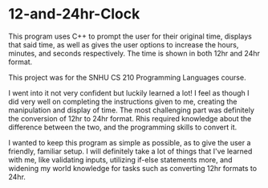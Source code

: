 # 12-and-24hr-Clock
This program uses C++ to prompt the user for their original time, displays that said time, as well as gives the user options to increase the hours, minutes, and seconds respectively. The time is shown in both 12hr and 24hr format.

This project was for the SNHU CS 210 Programming Languages course.

I went into it not very confident but luckily learned a lot! I feel as though I did very well on completing the instructions given to me, creating the manipulation and display of time. The most challenging part was definitely the conversion of 12hr to 24hr format. Rhis required knowledge about the difference between the two, and the programming skills to convert it.

I wanted to keep this program as simple as possible, as to give the user a friendly, familiar setup. I will definitely take  a lot of things that I've learned with me, like validating inputs, utilizing if-else statements more, and widening my world knowledge for tasks such as converting 12hr formats to 24hr.
